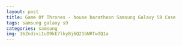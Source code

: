 ```yaml
---
layout: post
title: Game Of Thrones - house baratheon Samsung Galaxy S9 Case
tags: samsung galaxy s9
categories: samsung
img: 16Zndzxi1uD9kE7lkyBj6Q21bNRTwIQ1a
---
```

